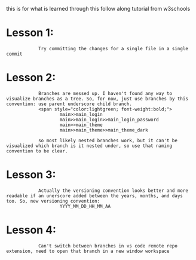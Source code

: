 this is for what is learned through this follow along tutorial from w3schools

#       Lesson 1:
                Try committing the changes for a single file in a single commit

#       Lesson 2:
                Branches are messed up. I haven't found any way to visualize branches as a tree. So, for now, just use branches by this convention: use parent underscore child branch.
                <span style="color:lightgreen; font-weight:bold;">
                        main>>main_login
                        main>>main_login>>main_login_password
                        main>>main_theme
                        main>>main_theme>>main_theme_dark

                so most likely nested branches work, but it can't be visualized which branch is it nested under, so use that naming convention to be clear.

#       Lesson 3:
                Actually the versioning convention looks better and more readable if an unerscore added between the years, months, and days too. So, new versioning convention:
                        YYYY_MM_DD_HH_MM_AA 

#       Lesson 4:
                Can't switch between branches in vs code remote repo extension, need to open that branch in a new window workspace 